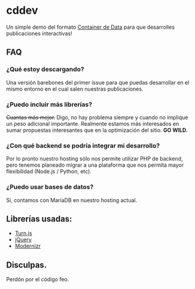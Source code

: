 # cddev

Un simple demo del formato [Container de Data](https://containerdedata.net/) para que desarrolles publicaciones interactivas! 

## FAQ

### ¿Qué estoy descargando?

Una versión barebones del primer issue para que puedas desarrollar en el mismo entorno en el cual salen nuestras publicaciones.

### ¿Puedo incluir más librerías?

~~Cuantas más mejor.~~ Digo, no hay problema siempre y cuando no implique un peso adicional importante. Realmente estamos más interesados en sumar propuestas interesantes que en la optimización del sitio. **GO WILD.**

### ¿Con qué backend se podría integrar mi desarrollo?

Por lo pronto nuestro hosting sólo nos permite utilizar PHP de backend, pero tenemos planeado migrar a una plataforma que nos permita mayor flexibilidad (Node.js / Python, etc).

### ¿Puedo usar bases de datos?

Si, contamos con MariaDB en nuestro hosting actual.

## Librerías usadas:

- [Turn.js](https://http://www.turnjs.com/)
- [jQuery](https://jquery.com/)
- [Modernizr](https://modernizr.com/)

## Disculpas.

Perdón por el código feo.
